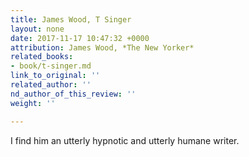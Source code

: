 ```yaml
---
title: James Wood, T Singer
layout: none
date: 2017-11-17 10:47:32 +0000
attribution: James Wood, *The New Yorker*
related_books:
- book/t-singer.md
link_to_original: ''
related_author: ''
nd_author_of_this_review: ''
weight: ''

---
```

I find him an utterly hypnotic and utterly humane writer. 